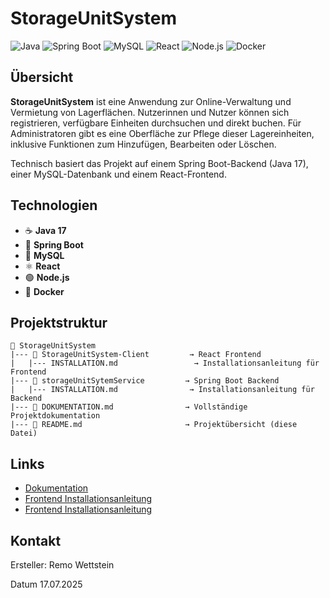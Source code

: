 # StorageUnitSystem

![Java](https://img.shields.io/badge/Java-17-blue)
![Spring Boot](https://img.shields.io/badge/Spring--Boot-3.2-green)
![MySQL](https://img.shields.io/badge/Database-MySQL-blue)
![React](https://img.shields.io/badge/Frontend-React-61DAFB)
![Node.js](https://img.shields.io/badge/Node.js-18.x-green)
![Docker](https://img.shields.io/badge/Container-Docker-blue)

## Übersicht

**StorageUnitSystem** ist eine Anwendung zur Online-Verwaltung und Vermietung von Lagerflächen. Nutzerinnen und Nutzer können sich registrieren, verfügbare Einheiten durchsuchen und direkt buchen. Für Administratoren gibt es eine Oberfläche zur Pflege dieser Lagereinheiten, inklusive Funktionen zum Hinzufügen, Bearbeiten oder Löschen.

Technisch basiert das Projekt auf einem Spring Boot-Backend (Java 17), einer MySQL-Datenbank und einem React-Frontend.

## Technologien

- ☕ **Java 17**
- 🌱 **Spring Boot**
- 💾 **MySQL**
- ⚛️ **React**
- 🟢 **Node.js**
- 🐳 **Docker**

## Projektstruktur

```plaintext
📁 StorageUnitSystem
|--- 📁 StorageUnitSystem-Client         → React Frontend
|   |--- INSTALLATION.md                 → Installationsanleitung für Frontend
|--- 📁 storageUnitSytemService         → Spring Boot Backend
|   |--- INSTALLATION.md                → Installationsanleitung für Backend
|--- 📄 DOKUMENTATION.md                → Vollständige Projektdokumentation
|--- 📄 README.md                       → Projektübersicht (diese Datei)
```

## Links

- [Dokumentation](./DOKUMENTATION.md)
- [Frontend Installationsanleitung](./storageUnitSytemService/INSTALLATION.md)
- [Frontend Installationsanleitung](./StorageUnitSystem-Client/INSTALLATION.md)

## Kontakt

Ersteller: Remo Wettstein

Datum 17.07.2025
